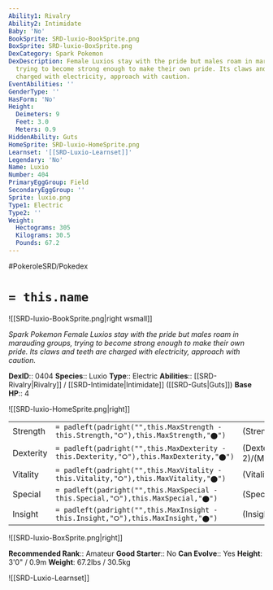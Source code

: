 ```yaml
---
Ability1: Rivalry
Ability2: Intimidate
Baby: 'No'
BookSprite: SRD-luxio-BookSprite.png
BoxSprite: SRD-luxio-BoxSprite.png
DexCategory: Spark Pokemon
DexDescription: Female Luxios stay with the pride but males roam in marauding groups,
  trying to become strong enough to make their own pride. Its claws and teeth are
  charged with electricity, approach with caution.
EventAbilities: ''
GenderType: ''
HasForm: 'No'
Height:
  Deimeters: 9
  Feet: 3.0
  Meters: 0.9
HiddenAbility: Guts
HomeSprite: SRD-luxio-HomeSprite.png
Learnset: '[[SRD-Luxio-Learnset]]'
Legendary: 'No'
Name: Luxio
Number: 404
PrimaryEggGroup: Field
SecondaryEggGroup: ''
Sprite: luxio.png
Type1: Electric
Type2: ''
Weight:
  Hectograms: 305
  Kilograms: 30.5
  Pounds: 67.2
---
```


#PokeroleSRD/Pokedex

# `= this.name`

![[SRD-luxio-BookSprite.png|right wsmall]]

*Spark Pokemon*
*Female Luxios stay with the pride but males roam in marauding groups, trying to become strong enough to make their own pride. Its claws and teeth are charged with electricity, approach with caution.*

**DexID**:: 0404
**Species**:: Luxio
**Type**:: Electric
**Abilities**:: [[SRD-Rivalry|Rivalry]] / [[SRD-Intimidate|Intimidate]] ([[SRD-Guts|Guts]])
**Base HP**:: 4

![[SRD-luxio-HomeSprite.png|right]]

|           |                                                                                        |                                          |
| --------- | -------------------------------------------------------------------------------------- | ---------------------------------------- |
| Strength  | `= padleft(padright("",this.MaxStrength - this.Strength,"⭘"),this.MaxStrength,"⬤")`    | (Strength::2)/(MaxStrength::5)   |
| Dexterity | `= padleft(padright("",this.MaxDexterity - this.Dexterity,"⭘"),this.MaxDexterity,"⬤")` | (Dexterity:: 2)/(MaxDexterity::4) |
| Vitality  | `= padleft(padright("",this.MaxVitality - this.Vitality,"⭘"),this.MaxVitality,"⬤")`    | (Vitality::2)/(MaxVitality::4)   |
| Special   | `= padleft(padright("",this.MaxSpecial - this.Special,"⭘"),this.MaxSpecial,"⬤")`       | (Special::2)/(MaxSpecial::4)     |
| Insight   | `= padleft(padright("",this.MaxInsight - this.Insight,"⭘"),this.MaxInsight,"⬤")`       | (Insight::2)/(MaxInsight::4)     |

![[SRD-luxio-BoxSprite.png|right]]

**Recommended Rank**:: Amateur
**Good Starter**:: No
**Can Evolve**:: Yes
**Height**: 3'0" / 0.9m
**Weight**: 67.2lbs / 30.5kg

![[SRD-Luxio-Learnset]]